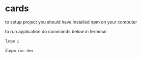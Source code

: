 # cards
to setup project you should have installed npm on your computer

to run application do commands below in terminal:


1.`npm i`

2.`npm run dev`
